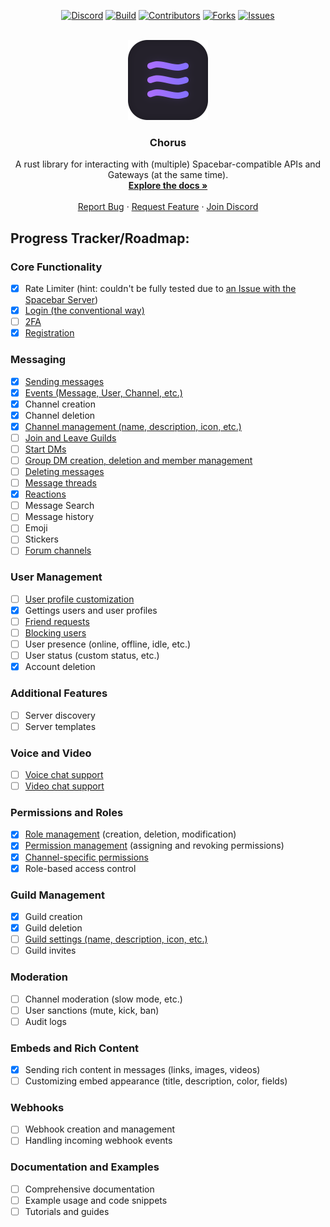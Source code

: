 <div align="center">

[![Discord]][Discord-invite]
[![Build][build-shield]][build-url]
[![Contributors][contributors-shield]][contributors-url]
[![Forks][forks-shield]][forks-url]
[![Issues][issues-shield]][issues-url]

</br>
<div align="center">
  <a href="https://github.com/polyphony-chat/chorus">
    <img src="https://raw.githubusercontent.com/polyphony-chat/design/main/branding/polyphony-chorus-round-8bit.png" alt="Logo" width="128" height="128">
  </a>

<h3 align="center">Chorus</h3>

  <p align="center">
    A rust library for interacting with (multiple) Spacebar-compatible APIs and Gateways (at the same time).
    <br />
    <a href="https://github.com/polyphony-chat/chorus"><strong>Explore the docs »</strong></a>
    <br />
    <br />
    <a href="https://github.com/polyphony-chat/chorus/issues">Report Bug</a>
    ·
    <a href="https://github.com/polyphony-chat/chorus/issues">Request Feature</a>
    ·
    <a href="https://discord.gg/8tKSC8wzDq">Join Discord</a>
  </p>
</div>

</div>

## Progress Tracker/Roadmap:
### Core Functionality
- [x] Rate Limiter (hint: couldn't be fully tested due to [an Issue with the Spacebar Server](https://github.com/spacebarchat/server/issues/1022))
- [x] [Login (the conventional way)](https://github.com/polyphony-chat/chorus/issues/1)
- [ ] [2FA](https://github.com/polyphony-chat/chorus/issues/40)
- [x] [Registration](https://github.com/polyphony-chat/chorus/issues/1)

### Messaging
- [x] [Sending messages](https://github.com/polyphony-chat/chorus/issues/23)
- [x] [Events (Message, User, Channel, etc.)](https://github.com/polyphony-chat/chorus/issues/51)
- [x] Channel creation
- [x] Channel deletion
- [x] [Channel management (name, description, icon, etc.)](https://github.com/polyphony-chat/chorus/issues/48)
- [ ] [Join and Leave Guilds](https://github.com/polyphony-chat/chorus/issues/45)
- [ ] [Start DMs](https://github.com/polyphony-chat/chorus/issues/45)
- [ ] [Group DM creation, deletion and member management](https://github.com/polyphony-chat/chorus/issues/89)
- [ ] [Deleting messages](https://github.com/polyphony-chat/chorus/issues/91)
- [ ] [Message threads](https://github.com/polyphony-chat/chorus/issues/90)
- [x] [Reactions](https://github.com/polyphony-chat/chorus/issues/85)
- [ ] Message Search
- [ ] Message history
- [ ] Emoji
- [ ] Stickers
- [ ] [Forum channels](https://github.com/polyphony-chat/chorus/issues/90)

### User Management
- [ ] [User profile customization](https://github.com/polyphony-chat/chorus/issues/41)
- [x] Gettings users and user profiles
- [ ] [Friend requests](https://github.com/polyphony-chat/chorus/issues/92)
- [ ] [Blocking users](https://github.com/polyphony-chat/chorus/issues/92)
- [ ] User presence (online, offline, idle, etc.)
- [ ] User status (custom status, etc.)
- [x] Account deletion

### Additional Features
- [ ] Server discovery
- [ ] Server templates

### Voice and Video
- [ ] [Voice chat support](https://github.com/polyphony-chat/chorus/issues/49)
- [ ] [Video chat support](https://github.com/polyphony-chat/chorus/issues/49)

### Permissions and Roles
- [x] [Role management](https://github.com/polyphony-chat/chorus/issues/46) (creation, deletion, modification)
- [x] [Permission management](https://github.com/polyphony-chat/chorus/issues/46) (assigning and revoking permissions)
- [x] [Channel-specific permissions](https://github.com/polyphony-chat/chorus/issues/88)
- [x] Role-based access control

### Guild Management
- [x] Guild creation
- [x] Guild deletion
- [ ] [Guild settings (name, description, icon, etc.)](https://github.com/polyphony-chat/chorus/issues/43)
- [ ] Guild invites

### Moderation
- [ ] Channel moderation (slow mode, etc.)
- [ ] User sanctions (mute, kick, ban)
- [ ] Audit logs

### Embeds and Rich Content
- [x] Sending rich content in messages (links, images, videos)
- [ ] Customizing embed appearance (title, description, color, fields)

### Webhooks
- [ ] Webhook creation and management
- [ ] Handling incoming webhook events

### Documentation and Examples
- [ ] Comprehensive documentation
- [ ] Example usage and code snippets
- [ ] Tutorials and guides

[Rust]: https://img.shields.io/badge/Rust-orange?style=plastic&logo=rust
[Rust-url]: https://www.rust-lang.org/
[build-shield]: https://img.shields.io/github/actions/workflow/status/polyphony-chat/chorus/rust.yml?style=flat
[build-url]: https://github.com/polyphony-chat/chorus/blob/main/.github/workflows/rust.yml
[contributors-shield]: https://img.shields.io/github/contributors/polyphony-chat/chorus.svg?style=flat
[contributors-url]: https://github.com/polyphony-chat/chorus/graphs/contributors
[forks-shield]: https://img.shields.io/github/forks/polyphony-chat/chorus.svg?style=flat
[forks-url]: https://github.com/polyphony-chat/chorus/network/members
[stars-shield]: https://img.shields.io/github/stars/polyphony-chat/chorus.svg?style=flat
[stars-url]: https://github.com/polyphony-chat/chorus/stargazers
[issues-shield]: https://img.shields.io/github/issues/polyphony-chat/chorus.svg?style=flat
[issues-url]: https://github.com/polyphony-chat/chorus/issues
[license-shield]: https://img.shields.io/github/license/polyphony-chat/chorus.svg?style=f;at
[license-url]: https://github.com/polyphony-chat/chorus/blob/master/LICENSE
[Discord]: https://dcbadge.vercel.app/api/server/m3FpcapGDD?style=flat
[Discord-invite]: https://discord.com/invite/m3FpcapGDD
